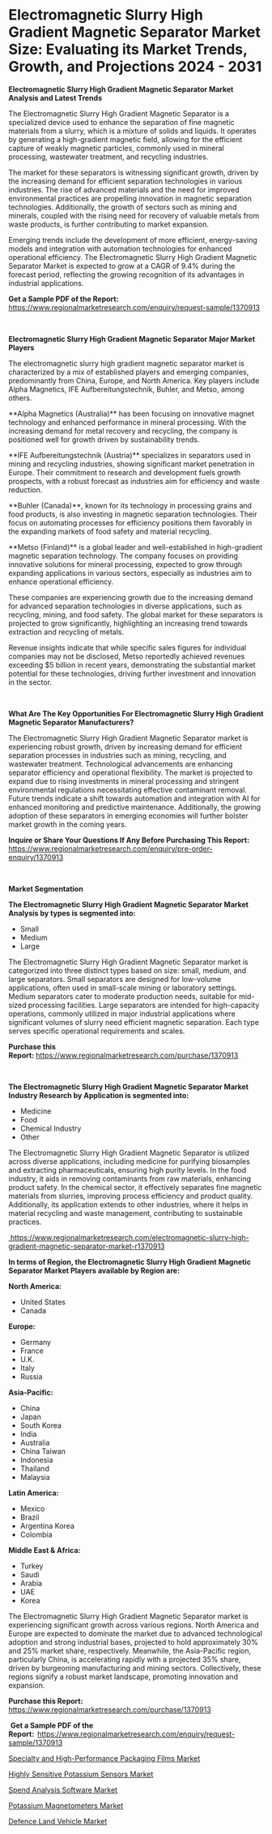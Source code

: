 <p><h1>Electromagnetic Slurry High Gradient Magnetic Separator Market Size: Evaluating its Market Trends, Growth, and Projections 2024 - 2031</h1></p><p><strong>Electromagnetic Slurry High Gradient Magnetic Separator Market Analysis and Latest Trends</strong></p>
<p><p>The Electromagnetic Slurry High Gradient Magnetic Separator is a specialized device used to enhance the separation of fine magnetic materials from a slurry, which is a mixture of solids and liquids. It operates by generating a high-gradient magnetic field, allowing for the efficient capture of weakly magnetic particles, commonly used in mineral processing, wastewater treatment, and recycling industries.</p><p>The market for these separators is witnessing significant growth, driven by the increasing demand for efficient separation technologies in various industries. The rise of advanced materials and the need for improved environmental practices are propelling innovation in magnetic separation technologies. Additionally, the growth of sectors such as mining and minerals, coupled with the rising need for recovery of valuable metals from waste products, is further contributing to market expansion. </p><p>Emerging trends include the development of more efficient, energy-saving models and integration with automation technologies for enhanced operational efficiency. The Electromagnetic Slurry High Gradient Magnetic Separator Market is expected to grow at a CAGR of 9.4% during the forecast period, reflecting the growing recognition of its advantages in industrial applications.</p></p>
<p><strong>Get a Sample PDF of the Report:&nbsp;</strong> <a href="https://www.regionalmarketresearch.com/enquiry/request-sample/1370913">https://www.regionalmarketresearch.com/enquiry/request-sample/1370913</a></p>
<p>&nbsp;</p>
<p><strong>Electromagnetic Slurry High Gradient Magnetic Separator Major Market Players</strong></p>
<p><p>The electromagnetic slurry high gradient magnetic separator market is characterized by a mix of established players and emerging companies, predominantly from China, Europe, and North America. Key players include Alpha Magnetics, IFE Aufbereitungstechnik, Buhler, and Metso, among others.</p><p>**Alpha Magnetics (Australia)** has been focusing on innovative magnet technology and enhanced performance in mineral processing. With the increasing demand for metal recovery and recycling, the company is positioned well for growth driven by sustainability trends.</p><p>**IFE Aufbereitungstechnik (Austria)** specializes in separators used in mining and recycling industries, showing significant market penetration in Europe. Their commitment to research and development fuels growth prospects, with a robust forecast as industries aim for efficiency and waste reduction.</p><p>**Buhler (Canada)**, known for its technology in processing grains and food products, is also investing in magnetic separation technologies. Their focus on automating processes for efficiency positions them favorably in the expanding markets of food safety and material recycling.</p><p>**Metso (Finland)** is a global leader and well-established in high-gradient magnetic separation technology. The company focuses on providing innovative solutions for mineral processing, expected to grow through expanding applications in various sectors, especially as industries aim to enhance operational efficiency.</p><p>These companies are experiencing growth due to the increasing demand for advanced separation technologies in diverse applications, such as recycling, mining, and food safety. The global market for these separators is projected to grow significantly, highlighting an increasing trend towards extraction and recycling of metals.</p><p>Revenue insights indicate that while specific sales figures for individual companies may not be disclosed, Metso reportedly achieved revenues exceeding $5 billion in recent years, demonstrating the substantial market potential for these technologies, driving further investment and innovation in the sector.</p></p>
<p>&nbsp;</p>
<p><strong>What Are The Key Opportunities For Electromagnetic Slurry High Gradient Magnetic Separator Manufacturers?</strong></p>
<p><p>The Electromagnetic Slurry High Gradient Magnetic Separator market is experiencing robust growth, driven by increasing demand for efficient separation processes in industries such as mining, recycling, and wastewater treatment. Technological advancements are enhancing separator efficiency and operational flexibility. The market is projected to expand due to rising investments in mineral processing and stringent environmental regulations necessitating effective contaminant removal. Future trends indicate a shift towards automation and integration with AI for enhanced monitoring and predictive maintenance. Additionally, the growing adoption of these separators in emerging economies will further bolster market growth in the coming years.</p></p>
<p><strong>Inquire or Share Your Questions If Any Before Purchasing This Report:</strong> <a href="https://www.regionalmarketresearch.com/enquiry/pre-order-enquiry/1370913">https://www.regionalmarketresearch.com/enquiry/pre-order-enquiry/1370913</a></p>
<p>&nbsp;</p>
<p><strong>Market Segmentation</strong></p>
<p><strong>The Electromagnetic Slurry High Gradient Magnetic Separator Market Analysis by types is segmented into:</strong></p>
<p><ul><li>Small</li><li>Medium</li><li>Large</li></ul></p>
<p><p>The Electromagnetic Slurry High Gradient Magnetic Separator market is categorized into three distinct types based on size: small, medium, and large separators. Small separators are designed for low-volume applications, often used in small-scale mining or laboratory settings. Medium separators cater to moderate production needs, suitable for mid-sized processing facilities. Large separators are intended for high-capacity operations, commonly utilized in major industrial applications where significant volumes of slurry need efficient magnetic separation. Each type serves specific operational requirements and scales.</p></p>
<p><strong>Purchase this Report:&nbsp;</strong><a href="https://www.regionalmarketresearch.com/purchase/1370913">https://www.regionalmarketresearch.com/purchase/1370913</a></p>
<p>&nbsp;</p>
<p><strong>The Electromagnetic Slurry High Gradient Magnetic Separator Market Industry Research by Application is segmented into:</strong></p>
<p><ul><li>Medicine</li><li>Food</li><li>Chemical Industry</li><li>Other</li></ul></p>
<p><p>The Electromagnetic Slurry High Gradient Magnetic Separator is utilized across diverse applications, including medicine for purifying biosamples and extracting pharmaceuticals, ensuring high purity levels. In the food industry, it aids in removing contaminants from raw materials, enhancing product safety. In the chemical sector, it effectively separates fine magnetic materials from slurries, improving process efficiency and product quality. Additionally, its application extends to other industries, where it helps in material recycling and waste management, contributing to sustainable practices.</p></p>
<p><a href="https://www.regionalmarketresearch.com/electromagnetic-slurry-high-gradient-magnetic-separator-market-r1370913">&nbsp;https://www.regionalmarketresearch.com/electromagnetic-slurry-high-gradient-magnetic-separator-market-r1370913</a></p>
<p><strong>In terms of Region, the Electromagnetic Slurry High Gradient Magnetic Separator Market Players available by Region are:</strong></p>
<p>
    <p> <strong> North America: </strong>
        <ul>
            <li>United States</li>
            <li>Canada</li>
        </ul>
        </p> 
    <p> <strong> Europe: </strong>
        <ul>
            <li>Germany</li>
            <li>France</li>
            <li>U.K.</li>
            <li>Italy</li>
            <li>Russia</li>
        </ul>
        </p> 
    <p> <strong> Asia-Pacific: </strong>
        <ul>
            <li>China</li>
            <li>Japan</li>
            <li>South Korea</li>
            <li>India</li>
            <li>Australia</li>
            <li>China Taiwan</li>
            <li>Indonesia</li>
            <li>Thailand</li>
            <li>Malaysia</li>
        </ul>
        </p> 
    <p> <strong> Latin America: </strong>
        <ul>
            <li>Mexico</li>
            <li>Brazil</li>
            <li>Argentina Korea</li>
            <li>Colombia</li>
        </ul>
        </p> 
    <p> <strong> Middle East & Africa: </strong>
        <ul>
            <li>Turkey</li>
            <li>Saudi</li>
            <li>Arabia</li>
            <li>UAE</li>
            <li>Korea</li>
        </ul>
    </p>
    </p>
<p><p>The Electromagnetic Slurry High Gradient Magnetic Separator market is experiencing significant growth across various regions. North America and Europe are expected to dominate the market due to advanced technological adoption and strong industrial bases, projected to hold approximately 30% and 25% market share, respectively. Meanwhile, the Asia-Pacific region, particularly China, is accelerating rapidly with a projected 35% share, driven by burgeoning manufacturing and mining sectors. Collectively, these regions signify a robust market landscape, promoting innovation and expansion.</p></p>
<p><strong>Purchase this Report: </strong><a href="https://www.regionalmarketresearch.com/purchase/1370913">https://www.regionalmarketresearch.com/purchase/1370913</a></p>
<p>&nbsp;<strong>Get a Sample PDF of the Report:&nbsp;&nbsp;</strong><a href="https://www.regionalmarketresearch.com/enquiry/request-sample/1370913">https://www.regionalmarketresearch.com/enquiry/request-sample/1370913</a></p>
<p><strong></strong></p>
<p><p><a href="https://issuu.com/reportprime-2/docs/specialty-and-high-performance-pack_838c962da281a0">Specialty and High-Performance Packaging Films Market</a></p><p><a href="https://github.com/nicoletavirag/Market-Research-Report-List-5/blob/main/highly-sensitive-potassium-sensors-market.md">Highly Sensitive Potassium Sensors Market</a></p><p><a href="https://www.linkedin.com/pulse/global-spend-analysis-software-market-opportunities-forecast-period-7mxtf">Spend Analysis Software Market</a></p><p><a href="https://github.com/RunaHaque64/Market-Research-Report-List-1/blob/main/potassium-magnetometers-market.md">Potassium Magnetometers Market</a></p><p><a href="https://medium.com/@trnbuxok64/global-defence-land-vehicle-market-focus-on-product-type-main-battle-tank-infantry-battle-32fd8f21279e?postPublishedType=repub">Defence Land Vehicle Market</a></p></p>